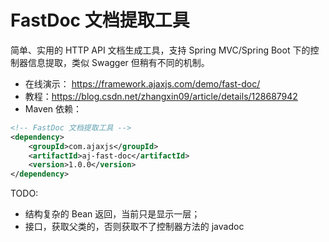 # FastDoc 文档提取工具

简单、实用的 HTTP API 文档生成工具，支持 Spring MVC/Spring Boot 下的控制器信息提取，类似 Swagger 但稍有不同的机制。

- 在线演示： https://framework.ajaxjs.com/demo/fast-doc/
- 教程：https://blog.csdn.net/zhangxin09/article/details/128687942
- Maven 依赖：

```xml
<!-- FastDoc 文档提取工具 -->
<dependency>
    <groupId>com.ajaxjs</groupId>
    <artifactId>aj-fast-doc</artifactId>
    <version>1.0.0</version>
</dependency>
```

TODO:
- 结构复杂的 Bean 返回，当前只是显示一层；
- 接口，获取父类的，否则获取不了控制器方法的 javadoc